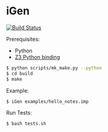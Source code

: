 # iGen

[![Build Status](https://travis-ci.org/vitorenesduarte/iGen.svg?branch=master)](https://travis-ci.org/vitorenesduarte/iGen)

Prerequisites:
- Python
- [Z3 Python binding](https://github.com/Z3Prover/z3#python)

```bash
$ python scripts/mk_make.py --python
$ cd build
$ make
```

Example:
```bash
$ iGen examples/hello_notes.imp
```

Run Tests:
```bash
$ bash tests.sh
```
